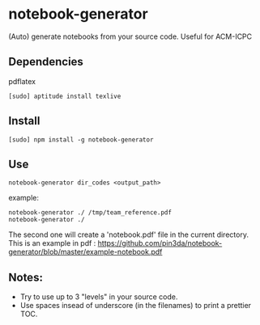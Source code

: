 # notebook-generator
(Auto) generate notebooks from your source code. Useful for ACM-ICPC


## Dependencies
pdflatex

    [sudo] aptitude install texlive

## Install 

    [sudo] npm install -g notebook-generator
  
## Use

    notebook-generator dir_codes <output_path>

example:

    notebook-generator ./ /tmp/team_reference.pdf
    notebook-generator ./ 

The second one will create a 'notebook.pdf' file in the current directory.
This is an example in pdf : https://github.com/pin3da/notebook-generator/blob/master/example-notebook.pdf


## Notes:

- Try to use up to 3 "levels" in your source code.
- Use spaces insead of underscore (in the filenames) to print a prettier TOC.
